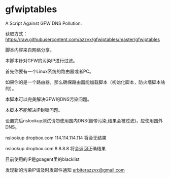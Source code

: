 gfwiptables
===========

A Script Against GFW DNS Pollution.

获取方式：https://raw.githubusercontent.com/azzvx/gfwiptables/master/gfwiptables

脚本内容来自网络分享。

本脚本针对GFW的污染IP进行过滤。

首先你要有一个Linux系统的路由器或者PC。

如果你的是一个路由器，那么确保路由器能加载脚本（初始化脚本，防火墙脚本啥的）。

本脚本可以完美解决GFW的DNS污染问题。

本脚本不能解决IP封锁问题。

设置完后nslookup测试请勿使用国内DNS(自带污染,结果会被过滤)，应使用国外DNS。

nslookup dropbox.com 114.114.114.114 将会无结果

nslookup dropbox.com 8.8.8.8 将会返回正确结果

目前使用的IP是goagent里的blacklist

发现新的污染IP请及时发邮件通知 arbiterazzvx@gmail.com
